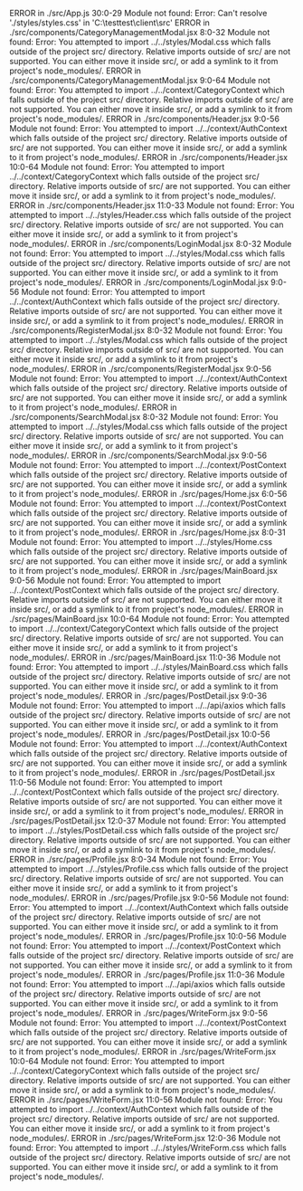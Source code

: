ERROR in ./src/App.js 30:0-29
Module not found: Error: Can't resolve './styles/styles.css' in 'C:\testtest\client\src'
ERROR in ./src/components/CategoryManagementModal.jsx 8:0-32
Module not found: Error: You attempted to import ../../styles/Modal.css which falls outside of the project src/ directory. Relative imports outside of src/ are not supported.
You can either move it inside src/, or add a symlink to it from project's node_modules/.
ERROR in ./src/components/CategoryManagementModal.jsx 9:0-64
Module not found: Error: You attempted to import ../../context/CategoryContext which falls outside of the project src/ directory. Relative imports outside of src/ are not supported.
You can either move it inside src/, or add a symlink to it from project's node_modules/.
ERROR in ./src/components/Header.jsx 9:0-56
Module not found: Error: You attempted to import ../../context/AuthContext which falls outside of the project src/ directory. Relative imports outside of src/ are not supported.
You can either move it inside src/, or add a symlink to it from project's node_modules/.
ERROR in ./src/components/Header.jsx 10:0-64
Module not found: Error: You attempted to import ../../context/CategoryContext which falls outside of the project src/ directory. Relative imports outside of src/ are not supported.
You can either move it inside src/, or add a symlink to it from project's node_modules/.
ERROR in ./src/components/Header.jsx 11:0-33
Module not found: Error: You attempted to import ../../styles/Header.css which falls outside of the project src/ directory. Relative imports outside of src/ are not supported.
You can either move it inside src/, or add a symlink to it from project's node_modules/.
ERROR in ./src/components/LoginModal.jsx 8:0-32
Module not found: Error: You attempted to import ../../styles/Modal.css which falls outside of the project src/ directory. Relative imports outside of src/ are not supported.
You can either move it inside src/, or add a symlink to it from project's node_modules/.
ERROR in ./src/components/LoginModal.jsx 9:0-56
Module not found: Error: You attempted to import ../../context/AuthContext which falls outside of the project src/ directory. Relative imports outside of src/ are not supported.
You can either move it inside src/, or add a symlink to it from project's node_modules/.
ERROR in ./src/components/RegisterModal.jsx 8:0-32
Module not found: Error: You attempted to import ../../styles/Modal.css which falls outside of the project src/ directory. Relative imports outside of src/ are not supported.
You can either move it inside src/, or add a symlink to it from project's node_modules/.
ERROR in ./src/components/RegisterModal.jsx 9:0-56
Module not found: Error: You attempted to import ../../context/AuthContext which falls outside of the project src/ directory. Relative imports outside of src/ are not supported.
You can either move it inside src/, or add a symlink to it from project's node_modules/.
ERROR in ./src/components/SearchModal.jsx 8:0-32
Module not found: Error: You attempted to import ../../styles/Modal.css which falls outside of the project src/ directory. Relative imports outside of src/ are not supported.
You can either move it inside src/, or add a symlink to it from project's node_modules/.
ERROR in ./src/components/SearchModal.jsx 9:0-56
Module not found: Error: You attempted to import ../../context/PostContext which falls outside of the project src/ directory. Relative imports outside of src/ are not supported.
You can either move it inside src/, or add a symlink to it from project's node_modules/.
ERROR in ./src/pages/Home.jsx 6:0-56
Module not found: Error: You attempted to import ../../context/PostContext which falls outside of the project src/ directory. Relative imports outside of src/ are not supported.
You can either move it inside src/, or add a symlink to it from project's node_modules/.
ERROR in ./src/pages/Home.jsx 8:0-31
Module not found: Error: You attempted to import ../../styles/Home.css which falls outside of the project src/ directory. Relative imports outside of src/ are not supported.
You can either move it inside src/, or add a symlink to it from project's node_modules/.
ERROR in ./src/pages/MainBoard.jsx 9:0-56
Module not found: Error: You attempted to import ../../context/PostContext which falls outside of the project src/ directory. Relative imports outside of src/ are not supported.
You can either move it inside src/, or add a symlink to it from project's node_modules/.
ERROR in ./src/pages/MainBoard.jsx 10:0-64
Module not found: Error: You attempted to import ../../context/CategoryContext which falls outside of the project src/ directory. Relative imports outside of src/ are not supported.
You can either move it inside src/, or add a symlink to it from project's node_modules/.
ERROR in ./src/pages/MainBoard.jsx 11:0-36
Module not found: Error: You attempted to import ../../styles/MainBoard.css which falls outside of the project src/ directory. Relative imports outside of src/ are not supported.
You can either move it inside src/, or add a symlink to it from project's node_modules/.
ERROR in ./src/pages/PostDetail.jsx 9:0-36
Module not found: Error: You attempted to import ../../api/axios which falls outside of the project src/ directory. Relative imports outside of src/ are not supported.
You can either move it inside src/, or add a symlink to it from project's node_modules/.
ERROR in ./src/pages/PostDetail.jsx 10:0-56
Module not found: Error: You attempted to import ../../context/AuthContext which falls outside of the project src/ directory. Relative imports outside of src/ are not supported.
You can either move it inside src/, or add a symlink to it from project's node_modules/.
ERROR in ./src/pages/PostDetail.jsx 11:0-56
Module not found: Error: You attempted to import ../../context/PostContext which falls outside of the project src/ directory. Relative imports outside of src/ are not supported.
You can either move it inside src/, or add a symlink to it from project's node_modules/.
ERROR in ./src/pages/PostDetail.jsx 12:0-37
Module not found: Error: You attempted to import ../../styles/PostDetail.css which falls outside of the project src/ directory. Relative imports outside of src/ are not supported.
You can either move it inside src/, or add a symlink to it from project's node_modules/.
ERROR in ./src/pages/Profile.jsx 8:0-34
Module not found: Error: You attempted to import ../../styles/Profile.css which falls outside of the project src/ directory. Relative imports outside of src/ are not supported.
You can either move it inside src/, or add a symlink to it from project's node_modules/.
ERROR in ./src/pages/Profile.jsx 9:0-56
Module not found: Error: You attempted to import ../../context/AuthContext which falls outside of the project src/ directory. Relative imports outside of src/ are not supported.
You can either move it inside src/, or add a symlink to it from project's node_modules/.
ERROR in ./src/pages/Profile.jsx 10:0-56
Module not found: Error: You attempted to import ../../context/PostContext which falls outside of the project src/ directory. Relative imports outside of src/ are not supported.
You can either move it inside src/, or add a symlink to it from project's node_modules/.
ERROR in ./src/pages/Profile.jsx 11:0-36
Module not found: Error: You attempted to import ../../api/axios which falls outside of the project src/ directory. Relative imports outside of src/ are not supported.
You can either move it inside src/, or add a symlink to it from project's node_modules/.
ERROR in ./src/pages/WriteForm.jsx 9:0-56
Module not found: Error: You attempted to import ../../context/PostContext which falls outside of the project src/ directory. Relative imports outside of src/ are not supported.
You can either move it inside src/, or add a symlink to it from project's node_modules/.
ERROR in ./src/pages/WriteForm.jsx 10:0-64
Module not found: Error: You attempted to import ../../context/CategoryContext which falls outside of the project src/ directory. Relative imports outside of src/ are not supported.
You can either move it inside src/, or add a symlink to it from project's node_modules/.
ERROR in ./src/pages/WriteForm.jsx 11:0-56
Module not found: Error: You attempted to import ../../context/AuthContext which falls outside of the project src/ directory. Relative imports outside of src/ are not supported.
You can either move it inside src/, or add a symlink to it from project's node_modules/.
ERROR in ./src/pages/WriteForm.jsx 12:0-36
Module not found: Error: You attempted to import ../../styles/WriteForm.css which falls outside of the project src/ directory. Relative imports outside of src/ are not supported.
You can either move it inside src/, or add a symlink to it from project's node_modules/.

